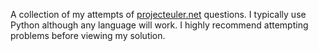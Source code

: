 A collection of my attempts of [projecteuler.net](https://projecteuler.net/about) questions. I typically use Python although any language will work. I highly recommend attempting problems before viewing my solution.
